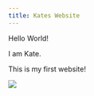 ```yaml
---
title: Kates Website
---
```



Hello World! 

I am Kate. 

This is my first website!

<img src="https://scontent-lhr8-1.xx.fbcdn.net/v/t1.0-9/s960x960/74459009_10156442156366850_4743737957628772352_o.jpg?_nc_cat=110&_nc_sid=dd7718&_nc_ohc=57hOpy6ft3cAX-3nnD-&_nc_ht=scontent-lhr8-1.xx&_nc_tp=7&oh=bdd86c8f869a51d06c73f84194cf24f9&oe=5ED5E701">
